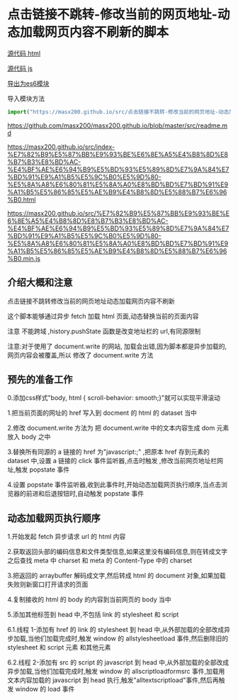 # 点击链接不跳转-修改当前的网页地址-动态加载网页内容不刷新的脚本

[源代码 html](https://github.com/masx200/masx200.github.io/blob/master/src/index-%E7%82%B9%E5%87%BB%E9%93%BE%E6%8E%A5%E4%B8%8D%E8%B7%B3%E8%BD%AC-%E4%BF%AE%E6%94%B9%E5%BD%93%E5%89%8D%E7%9A%84%E7%BD%91%E9%A1%B5%E5%9C%B0%E5%9D%80-%E5%8A%A8%E6%80%81%E5%8A%A0%E8%BD%BD%E7%BD%91%E9%A1%B5%E5%86%85%E5%AE%B9%E4%B8%8D%E5%88%B7%E6%96%B0.html)

[源代码 js](https://github.com/masx200/masx200.github.io/blob/master/src/%E7%82%B9%E5%87%BB%E9%93%BE%E6%8E%A5%E4%B8%8D%E8%B7%B3%E8%BD%AC-%E4%BF%AE%E6%94%B9%E5%BD%93%E5%89%8D%E7%9A%84%E7%BD%91%E9%A1%B5%E5%9C%B0%E5%9D%80-%E5%8A%A8%E6%80%81%E5%8A%A0%E8%BD%BD%E7%BD%91%E9%A1%B5%E5%86%85%E5%AE%B9%E4%B8%8D%E5%88%B7%E6%96%B0.js)

[导出为es6模块](https://github.com/masx200/masx200.github.io/blob/master/src/%E7%82%B9%E5%87%BB%E9%93%BE%E6%8E%A5%E4%B8%8D%E8%B7%B3%E8%BD%AC-%E4%BF%AE%E6%94%B9%E5%BD%93%E5%89%8D%E7%9A%84%E7%BD%91%E9%A1%B5%E5%9C%B0%E5%9D%80-%E5%8A%A8%E6%80%81%E5%8A%A0%E8%BD%BD%E7%BD%91%E9%A1%B5%E5%86%85%E5%AE%B9%E4%B8%8D%E5%88%B7%E6%96%B0.es6m.js)
   

导入模块方法 


```javascript
import("https://masx200.github.io/src/点击链接不跳转-修改当前的网页地址-动态加载网页内容不刷新.es6m.min.js").then(m=>m.default())
```   


https://github.com/masx200/masx200.github.io/blob/master/src/readme.md


https://masx200.github.io/src/index-%E7%82%B9%E5%87%BB%E9%93%BE%E6%8E%A5%E4%B8%8D%E8%B7%B3%E8%BD%AC-%E4%BF%AE%E6%94%B9%E5%BD%93%E5%89%8D%E7%9A%84%E7%BD%91%E9%A1%B5%E5%9C%B0%E5%9D%80-%E5%8A%A8%E6%80%81%E5%8A%A0%E8%BD%BD%E7%BD%91%E9%A1%B5%E5%86%85%E5%AE%B9%E4%B8%8D%E5%88%B7%E6%96%B0.html

https://masx200.github.io/src/%E7%82%B9%E5%87%BB%E9%93%BE%E6%8E%A5%E4%B8%8D%E8%B7%B3%E8%BD%AC-%E4%BF%AE%E6%94%B9%E5%BD%93%E5%89%8D%E7%9A%84%E7%BD%91%E9%A1%B5%E5%9C%B0%E5%9D%80-%E5%8A%A8%E6%80%81%E5%8A%A0%E8%BD%BD%E7%BD%91%E9%A1%B5%E5%86%85%E5%AE%B9%E4%B8%8D%E5%88%B7%E6%96%B0.min.js

## 介绍大概和注意

点击链接不跳转修改当前的网页地址动态加载网页内容不刷新

这个脚本能够通过异步 fetch 加载 html 页面,动态替换当前的页面内容

注意 不能跨域 ,history.pushState 函数是改变地址栏的 url,有同源限制

注意:对于使用了 document.write 的网站, 加载会出错,因为脚本都是异步加载的,网页内容会被覆盖,所以 修改了 document.write 方法

## 预先的准备工作
0.添加css样式"body, html {    scroll-behavior: smooth;}"就可以实现平滑滚动

1.把当前页面的网址的 href 写入到 docment 的 html 的 dataset 当中

2.修改 document.write 方法为 把 document.write 中的文本内容生成 dom 元素放入 body 之中

3.替换所有同源的 a 链接的 href 为"javascript:;" ,把原本 href 存到元素的 dataset 中,设置 a 链接的 click 事件监听器,点击时触发 ,修改当前网页地址栏网址,触发 popstate 事件

4.设置 popstate 事件监听器,收到此事件时,开始动态加载网页执行顺序,当点击浏览器的前进和后退按钮时,自动触发 popstate 事件

## 动态加载网页执行顺序

1.开始发起 fetch 异步请求 url 的 html 内容

2.获取返回头部的编码信息和文件类型信息,如果这里没有编码信息,则在转成文字之后查找 meta 中 charset 和 meta 的 Content-Type 中的 charset

3.把返回的 arraybuffer 解码成文字,然后转成 html 的 document 对象,如果加载失败则新窗口打开请求的页面

4.复制接收的 html 的 body 的内容到当前网页的 body 当中

5.添加其他标签到 head 中,不包括 link 的 stylesheet 和 script

6.1.线程 1-添加有 href 的 link 的 stylesheet 到 head 中,从外部加载的全部改成异步加载,当他们加载完成时,触发 window 的 allstylesheetload 事件,然后删除旧的 stylesheet 和 script 元素 和其他元素

6.2.线程 2-添加有 src 的 script 的 javascript 到 head 中,从外部加载的全部改成异步加载,当他们加载完成时,触发 window 的 allscriptloadformsrc 事件,加载用文本内容加载的 javascript 到 head 执行,触发"alltextscriptload"事件,然后再触发 window 的 load 事件
